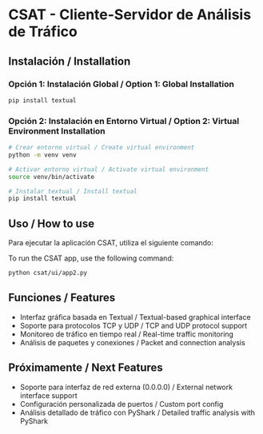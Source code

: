 # CSAT - Cliente-Servidor de Análisis de Tráfico

## Instalación / Installation

### Opción 1: Instalación Global / Option 1: Global Installation
```bash
pip install textual
```

### Opción 2: Instalación en Entorno Virtual / Option 2: Virtual Environment Installation
```bash
# Crear entorno virtual / Create virtual environment
python -m venv venv

# Activar entorno virtual / Activate virtual environment
source venv/bin/activate

# Instalar textual / Install textual
pip install textual
```

## Uso / How to use

Para ejecutar la aplicación CSAT, utiliza el siguiente comando:

To run the CSAT app, use the following command:

```bash
python csat/ui/app2.py
```

## Funciones / Features

- Interfaz gráfica basada en Textual / Textual-based graphical interface
- Soporte para protocolos TCP y UDP / TCP and UDP protocol support
- Monitoreo de tráfico en tiempo real / Real-time traffic monitoring
- Análisis de paquetes y conexiones / Packet and connection analysis

## Próximamente / Next Features

- Soporte para interfaz de red externa (0.0.0.0) / External network interface support
- Configuración personalizada de puertos / Custom port config
- Análisis detallado de tráfico con PyShark / Detailed traffic analysis with PyShark
